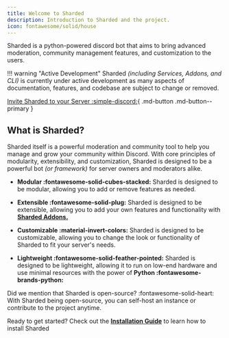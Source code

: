 ```yaml
---
title: Welcome to Sharded
description: Introduction to Sharded and the project.
icon: fontawesome/solid/house
---
```

Sharded is a python-powered discord bot that aims to bring advanced moderation,
community management features, and customization to the users.

!!! warning "Active Development"
    Sharded *(including Services, Addons, and CLI)* is currently under active development as many aspects of 
    documentation, features, and codebase are subject to change or removed.

[Invite Sharded to your Server :simple-discord:](https://discord.com/oauth2/authorize?client_id=1319824973233127515){ .md-button .md-button--primary } 

## What is Sharded?

Sharded itself is a powerful moderation and community tool to help you manage and grow your community within Discord.
With core principles of modularity, extensibility, and customization, Sharded is designed to be a powerful bot 
*(or framework)* for server owners and moderators alike.

- **Modular :fontawesome-solid-cubes-stacked:** Sharded is designed to be modular, allowing you to add or 
    remove features as needed.

- **Extensible :fontawesome-solid-plug:** Sharded is designed to be extensible, allowing you to add your own 
    features and functionality with **[Sharded Addons.](addons/index.md)**

- **Customizable :material-invert-colors:** Sharded is designed to be customizable, allowing you to change the 
    look or functionality of Sharded to fit your server's needs.

- **Lightweight :fontawesome-solid-feather-pointed:** Sharded is designed to be lightweight, allowing it to run on 
    low-end hardware and use minimal resources with the power of **Python :fontawesome-brands-python:**

Did we mention that Sharded is open-source? :fontawesome-solid-heart: With Sharded being open-source, you can
self-host an instance or contribute to the project anytime.

Ready to get started? Check out the **[Installation Guide](getting-started.md)** to learn how to install Sharded
